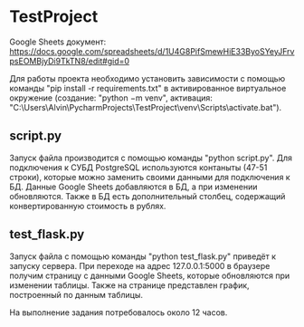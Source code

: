 # TestProject

Google Sheets документ:
https://docs.google.com/spreadsheets/d/1U4G8PifSmewHiE33ByoSYeyJFrvpsEOMBjyDi9TkTN8/edit#gid=0

Для работы проекта необходимо установить зависимости с помощью команды "pip install -r requirements.txt" в активированное виртуальное окружение (создание: "python −m venv", активация: "C:\Users\Alvin\PycharmProjects\TestProject\venv\Scripts\activate.bat").

## script.py
Запуск файла производится с помощью команды "python script.py". Для подключения к СУБД PostgreSQL используются контаныты (47-51 строки), которые можно заменить своими данными для подключения к БД. Данные Google Sheets добавляются в БД, а при изменении обновляются. Также в БД есть дополнительный столбец, содержащий конвертированную стоимость в рублях.

## test_flask.py
Запуск файла с помощью команды "python test_flask.py" приведёт к запуску сервера. При переходе на адрес 127.0.0.1:5000 в браузере получим страницу с данными Google Sheets, которые обновляются при изменении таблицы. Также на странице представлен график, построенный по данным таблицы.

На выполнение задания потребовалось около 12 часов.
